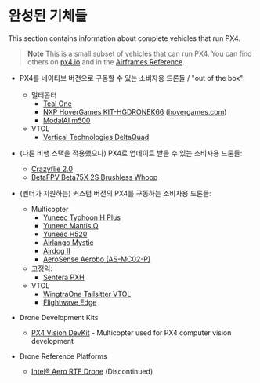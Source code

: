 # 완성된 기체들

This section contains information about complete vehicles that run PX4.

> **Note** This is a small subset of vehicles that can run PX4. You can find others on [px4.io](https://px4.io/ecosystem/commercial-systems/) and in the [Airframes Reference](../airframes/airframe_reference.md).

- PX4를 네이티브 버전으로 구동할 수 있는 소비자용 드론들 / "out of the box": 
  - 멀티콥터 
    - [Teal One](https://tealdrones.com/teal-one/)
    - [NXP HoverGames KIT-HGDRONEK66](https://www.nxp.com/KIT-HGDRONEK66) ([hovergames.com](https://www.hovergames.com/))
    - [ModalAI m500](https://modalai.com/products/voxl-m500)
  - VTOL 
    - [Vertical Technologies DeltaQuad](https://px4.io/portfolio/deltaquad-vtol/)

- (다른 비행 스택을 적용했으나) PX4로 업데이트 받을 수 있는 소비자용 드론들:
  
  - [Crazyflie 2.0](../complete_vehicles/crazyflie2.md)
  - [BetaFPV Beta75X 2S Brushless Whoop](../complete_vehicles/betafpv_beta75x.md) <!--  Whole-vehicle hardware reference platforms that use PX4: -->

- (벤더가 지원하는) 커스텀 버전의 PX4를 구동하는 소비자용 드론들:
  
  - Multicopter 
    - [Yuneec Typhoon H Plus](https://us.yuneec.com/typhoon-h-plus)
    - [Yuneec Mantis Q](https://px4.io/portfolio/yuneec-mantis-q/)
    - [Yuneec H520](https://px4.io/portfolio/yuneec-h520-hexacopter/)
    - [Airlango Mystic](http://airlango.com/products/)
    - [Airdog II](https://px4.io/portfolio/airdog-ii/)
    - [AeroSense Aerobo (AS-MC02-P)](https://px4.io/portfolio/aerosense-aerobo/)
  - 고정익: 
    - [Sentera PXH](https://px4.io/portfolio/sentera-phx/)
  - VTOL 
    - [WingtraOne Tailsitter VTOL](https://px4.io/portfolio/wingtraone-tailsitter-vtol/)
    - [Flightwave Edge](https://px4.io/portfolio/flywave-edge/)
- Drone Development Kits 
  - [PX4 Vision DevKit](../complete_vehicles/px4_vision_kit.md) - Multicopter used for PX4 computer vision development
- Drone Reference Platforms 
  - [Intel® Aero RTF Drone](../complete_vehicles/intel_aero.md) (Discontinued)